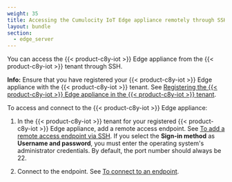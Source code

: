 ```yaml
---
weight: 35
title: Accessing the Cumulocity IoT Edge appliance remotely through SSH
layout: bundle
section:
  - edge_server
---
```


You can access the {{< product-c8y-iot >}} Edge appliance from the {{< product-c8y-iot >}} tenant through SSH.

**Info:** Ensure that you have registered your {{< product-c8y-iot >}} Edge appliance with the {{< product-c8y-iot >}} tenant. See [Registering the {{< product-c8y-iot >}} Edge appliance in the {{< product-c8y-iot >}} tenant](/edge/edge-connectivity/#registering-the-edge-appliance-in-the-cumulocity-iot-tenant).

To access and connect to the {{< product-c8y-iot >}} Edge appliance:

1. In the {{< product-c8y-iot >}} tenant for your registered {{< product-c8y-iot >}} Edge appliance, add a remote access endpoint. See [To add a remote access endpoint via SSH](/cloud-remote-access/using-cloud-remote-access/#to-add-a-remote-access-endpoint-via-ssh). If you select the **Sign-in method** as **Username and password**, you must enter the operating system's administrator credentials. By default, the port number should always be 22.

2. Connect to the endpoint. See [To connect to an endpoint](/cloud-remote-access/using-cloud-remote-access/#to-connect-to-an-endpoint).
